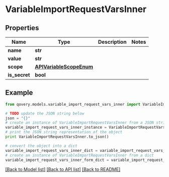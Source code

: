 # VariableImportRequestVarsInner


## Properties

Name | Type | Description | Notes
------------ | ------------- | ------------- | -------------
**name** | **str** |  | 
**value** | **str** |  | 
**scope** | [**APIVariableScopeEnum**](APIVariableScopeEnum.md) |  | 
**is_secret** | **bool** |  | 

## Example

```python
from qovery.models.variable_import_request_vars_inner import VariableImportRequestVarsInner

# TODO update the JSON string below
json = "{}"
# create an instance of VariableImportRequestVarsInner from a JSON string
variable_import_request_vars_inner_instance = VariableImportRequestVarsInner.from_json(json)
# print the JSON string representation of the object
print VariableImportRequestVarsInner.to_json()

# convert the object into a dict
variable_import_request_vars_inner_dict = variable_import_request_vars_inner_instance.to_dict()
# create an instance of VariableImportRequestVarsInner from a dict
variable_import_request_vars_inner_form_dict = variable_import_request_vars_inner.from_dict(variable_import_request_vars_inner_dict)
```
[[Back to Model list]](../README.md#documentation-for-models) [[Back to API list]](../README.md#documentation-for-api-endpoints) [[Back to README]](../README.md)


